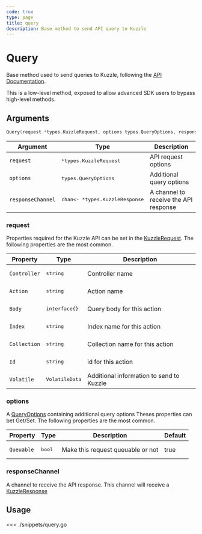 ```yaml
---
code: true
type: page
title: query
description: Base method to send API query to Kuzzle
---
```


# Query

Base method used to send queries to Kuzzle, following the [API Documentation](/core/1/api).

<div class="alert alert-warning">
This is a low-level method, exposed to allow advanced SDK users to bypass high-level methods.
</div>

## Arguments

```go
Query(request *types.KuzzleRequest, options types.QueryOptions, responseChannel chan<- *types.KuzzleResponse)
```

| Argument          | Type                          | Description                           |
| ----------------- | ----------------------------- | ------------------------------------- |
| `request`         | <pre>\*types.KuzzleRequest</pre>         | API request options                   |
| `options`         | <pre>types.QueryOptions</pre>            | Additional query options              |
| `responseChannel` | <pre>chan<- \*types.KuzzleResponse</pre> | A channel to receive the API response |

### **request**

Properties required for the Kuzzle API can be set in the [KuzzleRequest](https://github.com/kuzzleio/sdk-go/blob/master/types/kuzzle_request.go).
The following properties are the most common.

| Property     | Type         | Description                              |
| ------------ | ------------ | ---------------------------------------- |
| `Controller` | <pre>string</pre>       | Controller name                          |
| `Action`     | <pre>string</pre>       | Action name                              |
| `Body`       | <pre>interface{}</pre>  | Query body for this action               |
| `Index`      | <pre>string</pre>       | Index name for this action               |
| `Collection` | <pre>string</pre>       | Collection name for this action          |
| `Id`         | <pre>string</pre>       | id for this action                       |
| `Volatile`   | <pre>VolatileData</pre> | Additional information to send to Kuzzle |

### **options**

A [QueryOptions](https://github.com/kuzzleio/sdk-go/blob/master/types/query_options.go) containing additional query options
Theses properties can bet Get/Set.
The following properties are the most common.

| Property   | Type | Description                       | Default |
| ---------- | ---- | --------------------------------- | ------- |
| `Queuable` | <pre>bool</pre> | Make this request queuable or not | true    |

### **responseChannel**

A channel to receive the API response.
This channel will receive a [KuzzleResponse](https://github.com/kuzzleio/sdk-go/blob/master/types/kuzzle_response.go)

## Usage

<<< ./snippets/query.go
